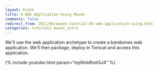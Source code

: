 ```yaml
---
layout: blank
title: A Web Application Using Maven
comments: false
redirect_from: 2011/06/maven-tutorial-05-web-application-using.html
categories: tutorials maven_intro
---
```


We'll use the web application archetype to create a barebones web application. We'll then package, deploy in Tomcat and access this application.

{% include youtube.html param="mpNnbBmh5J4" %}
